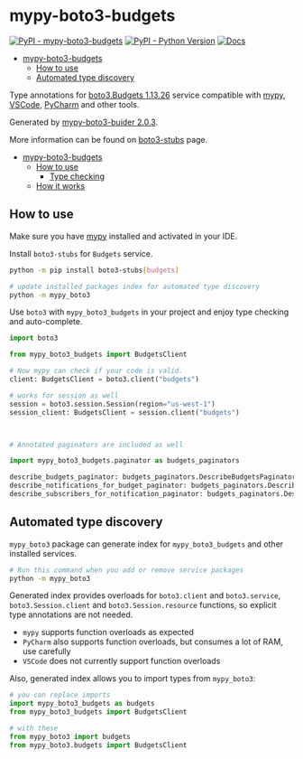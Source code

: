 # mypy-boto3-budgets

[![PyPI - mypy-boto3-budgets](https://img.shields.io/pypi/v/mypy-boto3-budgets.svg?color=blue)](https://pypi.org/project/mypy-boto3-budgets)
[![PyPI - Python Version](https://img.shields.io/pypi/pyversions/mypy-boto3-budgets.svg?color=blue)](https://pypi.org/project/mypy-boto3-budgets)
[![Docs](https://img.shields.io/readthedocs/mypy-boto3-builder.svg?color=blue)](https://mypy-boto3-builder.readthedocs.io/)

- [mypy-boto3-budgets](#mypy-boto3-budgets)
  - [How to use](#how-to-use)
  - [Automated type discovery](#automated-type-discovery)


Type annotations for
[boto3.Budgets 1.13.26](https://boto3.amazonaws.com/v1/documentation/api/1.13.26/reference/services/budgets.html#Budgets) service
compatible with [mypy](https://github.com/python/mypy), [VSCode](https://code.visualstudio.com/),
[PyCharm](https://www.jetbrains.com/pycharm/) and other tools.

Generated by [mypy-boto3-buider 2.0.3](https://github.com/vemel/mypy_boto3_builder).

More information can be found on [boto3-stubs](https://pypi.org/project/boto3-stubs/) page.

- [mypy-boto3-budgets](#mypy-boto3-budgets)
  - [How to use](#how-to-use)
    - [Type checking](#type-checking)
  - [How it works](#how-it-works)

## How to use

Make sure you have [mypy](https://github.com/python/mypy) installed and activated in your IDE.

Install `boto3-stubs` for `Budgets` service.

```bash
python -m pip install boto3-stubs[budgets]

# update installed packages index for automated type discovery
python -m mypy_boto3
```

Use `boto3` with `mypy_boto3_budgets` in your project and enjoy type checking and auto-complete.

```python
import boto3

from mypy_boto3_budgets import BudgetsClient

# Now mypy can check if your code is valid.
client: BudgetsClient = boto3.client("budgets")

# works for session as well
session = boto3.session.Session(region="us-west-1")
session_client: BudgetsClient = session.client("budgets")



# Annotated paginators are included as well

import mypy_boto3_budgets.paginator as budgets_paginators

describe_budgets_paginator: budgets_paginators.DescribeBudgetsPaginator = client.get_paginator("describe_budgets")
describe_notifications_for_budget_paginator: budgets_paginators.DescribeNotificationsForBudgetPaginator = client.get_paginator("describe_notifications_for_budget")
describe_subscribers_for_notification_paginator: budgets_paginators.DescribeSubscribersForNotificationPaginator = client.get_paginator("describe_subscribers_for_notification")
```

## Automated type discovery

`mypy_boto3` package can generate index for `mypy_boto3_budgets` and other installed services.

```bash
# Run this command when you add or remove service packages
python -m mypy_boto3
```

Generated index provides overloads for `boto3.client` and `boto3.service`,
`boto3.Session.client` and `boto3.Session.resource` functions,
so explicit type annotations are not needed.

- `mypy` supports function overloads as expected
- `PyCharm` also supports function overloads, but consumes a lot of RAM, use carefully
- `VSCode` does not currently support function overloads

Also, generated index allows you to import types from `mypy_boto3`:

```python
# you can replace imports
import mypy_boto3_budgets as budgets
from mypy_boto3_budgets import BudgetsClient

# with these
from mypy_boto3 import budgets
from mypy_boto3.budgets import BudgetsClient
```